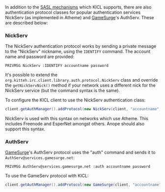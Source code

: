 In addition to the [SASL mechanisms](sasl.md) which KICL supports, there are also authentication protocol classes for
popular authentication services NickServ (as implemented in Atheme) and [GameSurge](https://gamesurge.net/)'s AuthServ. These are described below:

### NickServ

The NickServ authentication protocol works by sending a private message to the "NickServ" nickname, using the `IDENTIFY`
command. The account name and password are provided:

```
PRIVMSG NickServ :IDENTIFY accountname password
```

It's possible to extend the `org.kitteh.irc.client.library.auth.protocol.NickServ` class and override the
`getNickServNick()` method if your network uses a different nick for the NickServ service (but the command syntax is
the same).

To configure the KICL client to use the NickServ authentication class:

```java
client.getAuthManager().addProtocol(new NickServ(client, "accountname", "password"));
```

NickServ is used with this syntax on networks which use Atheme. This includes Freenode and EsperNet amongst others.
Anope should also support this syntax.

### AuthServ

[GameSurge](https://gamesurge.net/)'s AuthServ protocol uses the "auth" command and sends it to `AuthServ@services.gamesurge.net`:

```
PRIVMSG AuthServ@services.gamesurge.net :auth accountname password
```

To use the GameServ protocol with KICL:

```java
client.getAuthManager().addProtocol(new GameSurge(client, "accountname", "password"));
```
